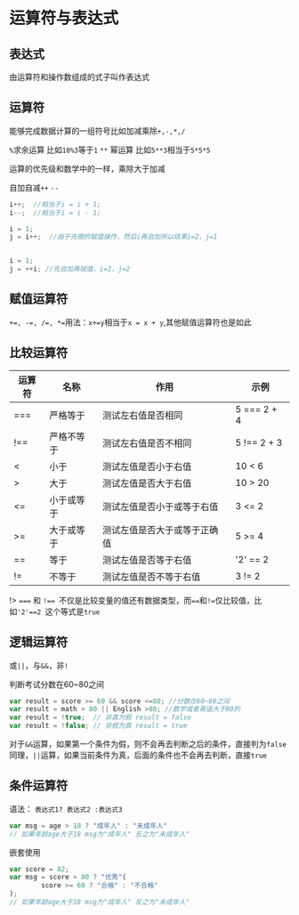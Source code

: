 # 运算符与表达式

## 表达式

由运算符和操作数组成的式子叫作表达式

## 运算符

能够完成数据计算的一组符号比如加减乘除`+,-,*,/`

`%`求余运算 比如`10%3`等于`1`
`**` 幂运算 比如`5**3`相当于`5*5*5`

运算的优先级和数学中的一样，乘除大于加减


自加自减`++` `--`
```js
i++;  //相当于i = i + 1;
i--;  //相当于i = i - 1;

i = 1;
j = i++;  //由于先做的赋值操作，然后i再自加所以结果i=2，j=1


i = 1;
j = ++i; //先自加再赋值，i=2，j=2
```
## 赋值运算符
`+=, -=, /=, *=`用法：`x+=y`相当于`x = x + y`,其他赋值运算符也是如此

## 比较运算符
运算符|	名称|	作用	|示例
-|-|-|-
===	|严格等于|	测试左右值是否相同|	5 === 2 + 4
!==	|严格不等于	|测试左右值是否不相同	|5 !== 2 + 3
<	|小于	|测试左值是否小于右值|	10 < 6
>	|大于	|测试左值是否大于右值|	10 > 20
<=	|小于或等于|	测试左值是否小于或等于右值|	3 <= 2
>=	|大于或等于|	测试左值是否大于或等于正确值|	5 >= 4
==	|等于|	测试左值是否等于右值|	'2' == 2
!=	|不等于|	测试左值是否不等于右值|	3 != 2

!> `===` 和 `!== `不仅是比较变量的值还有数据类型，而`==`和`!=`仅比较值，比如`'2'==2 `这个等式是`true`

## 逻辑运算符
或`||`，与`&&`，非`!`

判断考试分数在60~80之间
```js
var result = score >= 60 && score <=80; //分数在60~80之间
var result = math > 80 || English >80; //数学或者英语大于80的
var result = !true;  // 非真为假 result = false
var result = !false; // 非假为真 result = true
```
对于`&&`运算，如果第一个条件为假，则不会再去判断之后的条件，直接判为`false`
同理，`||`运算，如果当前条件为真，后面的条件也不会再去判断，直接`true`

## 条件运算符

语法：
`表达式1? 表达式2 :表达式3`
```js
var msg = age > 18 ? "成年人" : "未成年人"
// 如果年龄age大于18 msg为"成年人" 反之为"未成年人"
```
嵌套使用
```js
var score = 82;
var msg = score > 80 ? "优秀"(
        score >= 60 ? "合格" : "不合格"
);
// 如果年龄age大于18 msg为"成年人" 反之为"未成年人"
```

